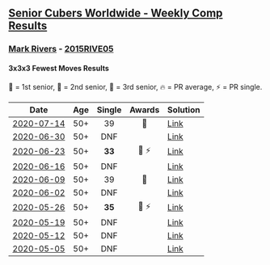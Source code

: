 <style>table {white-space: nowrap;}</style>

## [Senior Cubers Worldwide - Weekly Comp Results](/scw-comp/results/)
### [Mark Rivers](README.md) - [2015RIVE05](https://www.worldcubeassociation.org/persons/2015RIVE05?event=333fm)
#### 3x3x3 Fewest Moves Results

<span style="white-space: nowrap;">🥇 = 1st senior</span>, <span style="white-space: nowrap;">🥈 = 2nd senior</span>, <span style="white-space: nowrap;">🥉 = 3rd senior</span>, <span style="white-space: nowrap;">🔥 = PR average</span>, <span style="white-space: nowrap;">⚡ = PR single</span>.

| Date | Age | Single | Awards | Solution |
| :--: | :--: | :--: | :--: | :-- |
| [2020-07-14](../../results/2020-07-14/333fm.md) | 50+ | 39 | 🥈 | [Link](https://www.facebook.com/events/1103134150080209/permalink/1107813599612264) |
| [2020-06-30](../../results/2020-06-30/333fm.md) | 50+ | DNF |  | [Link](https://www.facebook.com/events/1574705676027540/permalink/1579975698833871) |
| [2020-06-23](../../results/2020-06-23/333fm.md) | 50+ | **33** | 🥉 ⚡ | [Link](https://www.facebook.com/events/284763775909443/permalink/288504812202006) |
| [2020-06-16](../../results/2020-06-16/333fm.md) | 50+ | DNF |  | [Link](https://www.facebook.com/events/753945178677521/permalink/758195291585843) |
| [2020-06-09](../../results/2020-06-09/333fm.md) | 50+ | 39 | 🥉 | [Link](https://www.facebook.com/events/855783411578420/permalink/860043347819093) |
| [2020-06-02](../../results/2020-06-02/333fm.md) | 50+ | DNF |  | [Link](https://www.facebook.com/events/3920457157996941/permalink/3946084605434196) |
| [2020-05-26](../../results/2020-05-26/333fm.md) | 50+ | **35** | 🥈 ⚡ | [Link](https://www.facebook.com/events/2622968941252005/permalink/2628004390748460) |
| [2020-05-19](../../results/2020-05-19/333fm.md) | 50+ | DNF |  | [Link](https://www.facebook.com/events/568280284126471/permalink/572229607064872) |
| [2020-05-12](../../results/2020-05-12/333fm.md) | 50+ | DNF |  | [Link](https://www.facebook.com/events/2563130363933815/permalink/2567850623461789) |
| [2020-05-05](../../results/2020-05-05/333fm.md) | 50+ | DNF |  | [Link](https://www.facebook.com/events/271150663928664/permalink/273086297068434) |


<!-- Global site tag (gtag.js) - Google Analytics -->
<script async src="https://www.googletagmanager.com/gtag/js?id=UA-86348435-3"></script>
<script>window.dataLayer = window.dataLayer || []; function gtag() {dataLayer.push(arguments);} gtag('js', new Date()); gtag('config', 'UA-86348435-3');</script>
